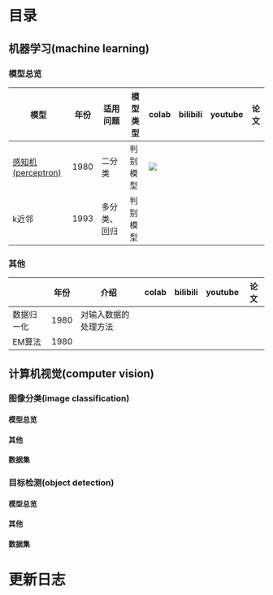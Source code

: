 # 目录

## 机器学习(machine learning)

### 模型总览

| 模型                                                         | 年份   | 适用问题   | 模型类型 | colab                                                                                                                                                                | bilibili | youtube | 论文  |
|------------------------------------------------------------|------|--------|------|----------------------------------------------------------------------------------------------------------------------------------------------------------------------|----------|---------|-----|
| [感知机(perceptron)](./machine_learning/perceptron/README.md) | 1980 | 二分类    | 判别模型 | [![](https://colab.research.google.com/assets/colab-badge.svg)](https://colab.research.google.com/github/pyannote/pyannote-audio/blob/develop/tutorials/intro.ipynb) |          |         |     |
| k近邻                                                        | 1993 | 多分类、回归 | 判别模型 |                                                                                                                                                                      |          |         |     |

### 其他

|     | 年份   | 介绍         | colab | bilibili | youtube | 论文  |
|-------|------|------------|-------|----------|---------|-----|
| 数据归一化 | 1980 | 对输入数据的处理方法 |       |          |         |     |
| EM算法  | 1980 |            |       |          |         |     |

## 计算机视觉(computer vision)

### 图像分类(image classification)

#### 模型总览

#### 其他

#### 数据集

### 目标检测(object detection)

#### 模型总览

#### 其他

#### 数据集

# 更新日志